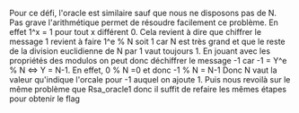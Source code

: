 Pour ce défi, l'oracle est similaire sauf que nous ne disposons pas de N.
Pas grave l'arithmétique permet de résoudre facilement ce problème. En effet 1^x = 1 pour tout x différent 0.
Cela revient à dire que chiffrer le message 1 revient à faire 1^e % N soit 1 car N est très grand et que le reste de la division euclidienne de N par 1 vaut toujours 1.
En jouant avec les propriétés des modulos on peut donc déchiffrer le message -1 car -1 = Y^e % N <=> Y = N-1. En effet, 0 % N =0 et donc -1 % N = N-1
Donc N vaut la valeur qu'indique l'orcale pour -1 auquel on ajoute 1.
Puis nous revoilà sur le même problème que Rsa_oracle1 donc il suffit de refaire les mêmes étapes pour obtenir le flag 
